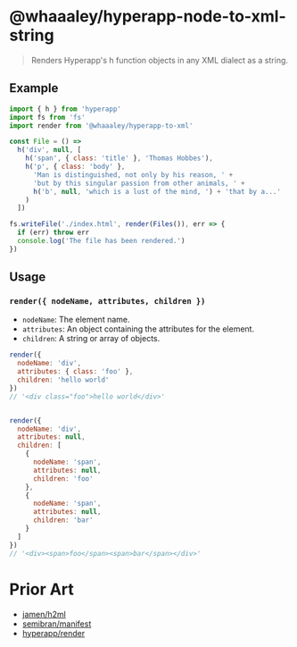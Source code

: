 # @whaaaley/hyperapp-node-to-xml-string

> Renders Hyperapp's h function objects in any XML dialect as a string.

## Example

```js
import { h } from 'hyperapp'
import fs from 'fs'
import render from '@whaaaley/hyperapp-to-xml'

const File = () =>
  h('div', null, [
    h('span', { class: 'title' }, 'Thomas Hobbes'),
    h('p', { class: 'body' },
      'Man is distinguished, not only by his reason, ' +
      'but by this singular passion from other animals, ' +
      h('b', null, 'which is a lust of the mind, ') + 'that by a...'
    )
  ])

fs.writeFile('./index.html', render(Files()), err => {
  if (err) throw err
  console.log('The file has been rendered.')
})
```

## Usage

### `render({ nodeName, attributes, children })`

- `nodeName`: The element name.
- `attributes`: An object containing the attributes for the element.
- `children`: A string or array of objects.

```js
render({
  nodeName: 'div',
  attributes: { class: 'foo' },
  children: 'hello world'
})
// '<div class="foo">hello world</div>'


render({
  nodeName: 'div',
  attributes: null,
  children: [
    {
      nodeName: 'span',
      attributes: null,
      children: 'foo'
    },
    {
      nodeName: 'span',
      attributes: null,
      children: 'bar'
    }
  ]
})
// '<div><span>foo</span><span>bar</span></div>'
```

# Prior Art

+ [jamen/h2ml](https://github.com/jamen/h2ml)
+ [semibran/manifest](https://github.com/semibran/manifest)
+ [hyperapp/render](https://github.com/hyperapp/render)
